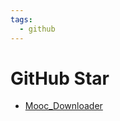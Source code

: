 ```yaml
---
tags:
  - github
---
```


# GitHub Star

- [Mooc_Downloader](https://github.com/PyJun/Mooc_Downloader)
